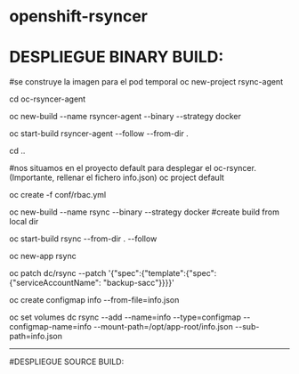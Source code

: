 # openshift-rsyncer

# DESPLIEGUE BINARY BUILD:

#se construye la imagen para el pod temporal
oc new-project rsync-agent

cd oc-rsyncer-agent

oc new-build --name rsyncer-agent --binary --strategy docker 

oc start-build rsyncer-agent --follow --from-dir .

cd ..

#nos situamos en el proyecto default para desplegar el oc-rsyncer. (Importante, rellenar el fichero info.json)
oc project default

oc create -f conf/rbac.yml

oc new-build --name rsync --binary --strategy docker #create build from local dir

oc start-build rsync --from-dir . --follow

oc new-app rsync

oc patch dc/rsync --patch '{"spec":{"template":{"spec":{"serviceAccountName": "backup-sacc"}}}}'
 
oc create configmap info --from-file=info.json 

oc set volumes dc rsync --add --name=info --type=configmap --configmap-name=info --mount-path=/opt/app-root/info.json --sub-path=info.json

-------------------------------------------------

#DESPLIEGUE SOURCE BUILD:
